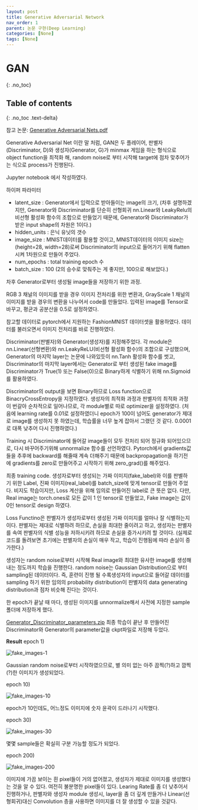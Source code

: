 ```yaml
---
layout: post
title: Generative Adversarial Network
nav_order: 1
parent: 논문 구현(Deep Learning)
categories: [None]
tags: [None]
---
```


# GAN 
{: .no_toc}

## Table of contents
{: .no_toc .text-delta}

참고 논문:
[Generative Adversarial Nets.pdf](https://github.com/KimSungHeon/KimSungHeon.github.io/files/10881126/Generative.Adversarial.Nets.pdf)


Generative Adversarial Net 이란 말 처럼, GAN은 두 플레이어, 판별자(Discriminator, D)와 생성자(Generator, G)가 minmax 게임을 하는 형식으로 object function을 최적화 해, random noise로 부터 시작해 target에 점차 맞추어가는 식으로 process가 진행된다. 

Jupyter notebook 에서 작성하였다.

<script src="https://gist.github.com/KimSungHeon/f660eededd311a3df1b76c9b9b41a6e9.js"></script>

<script src="https://gist.github.com/KimSungHeon/fb978073353ea1365ed914144ccb6b4d.js"></script>

<script src="https://gist.github.com/KimSungHeon/446f9f2b3f4677ca134634a1701d1351.js"></script>
하이퍼 파라미터
  - latent_size : Generator에서 입력으로 받아들이는 image의 크기, (차후 설명하겠지만, Generator와 Discriminator를 단순히 선형회귀 nn.Linear와 LeakyRelu의 비선형 활성화 함수의 조합으로 만들었기 때문에, Generator와 Discriminator가 받은 input shape의 차원은 1이다.)
  - hidden_units : 은닉 유닛의 갯수
  - image_size : MNIST데이터를 활용할 것이고, MNIST데이터의 이미지 size는 (height=28, width=28)로써 Discriminator의 input으로 들어가기 위해 flatten시켜 1차원으로 만들어 주었다.
  - num_epochs : total training epoch 수
  - batch_size : 100 (2의 승수로 맞춰주는 게 좋지만, 100으로 해보았다.)
  
<script src="https://gist.github.com/KimSungHeon/a6081e2ca0d015a8efe0bbe34634418a.js"></script> 
차후 Generator로부터 생성될 image들을 저장하기 위한 과정.

<script src="https://gist.github.com/KimSungHeon/4daee47f3d86b0c8d4270f1d73bb97ca.js"></script>
RGB 3 채널의 이미지를 받을 경우 이미지 전처리를 위한 변환과, GrayScale 1 채널의 이미지를 받을 경우의 변환을 나누어서 code를 만들었다.
입력된 image를 Tensor로 바꾸고, 평균과 공분산을 0.5로 설정하였다.

<script src="https://gist.github.com/KimSungHeon/e5c300f118359b1f96d9c069c97a11ca.js"></script>
참고할 데이터로  pytorch에서 지원하는 FashionMNIST 데이터셋을 활용하였다.
데이터를 불러오면서 이미지 전처리를 바로 진행하였다.

<script src="https://gist.github.com/KimSungHeon/db1222de9902d678931f1307e86deae9.js"></script>
Discriminator(판별자)와 Generator(생성자)를 지정해주었다.
각 module은 nn.Linear(선형변환)와 nn.LeakyReLU(비선형 활성화 함수)의 조합으로 구성했으며, Generator의 마지막 layer는 논문에 나와있듯이 nn.Tanh 활성화 함수를 썻고,
Discriminator의 마지막 layer에서는 Generator로 부터 생성된 fake image를 Discriminator가 True(1) 또는 False(0)으로 Binary하게 식별하기 위해 nn.Sigmoid를 활용하였다.

<script src="https://gist.github.com/KimSungHeon/9b3540fad83b05f7143207c720af9ec9.js"></script>
Discriminator의 output을 보면 Binary하므로 Loss function으로 BinacryCrossEntropy을 지정하였다.
생성자의 최적화 과정과 판별자의 최적화 과정이 번갈아 순차적으로 일어나므로, 각 module별로 따로 optimizer을 설정하였다.
(처음에 learning rate를 0.01로 설정하였더니 epoch가 100이 넘어도 generator가 제대로 image를 생성하지 못 하였는데, 학습률을 너무 높게 잡아서 그랬던 것 같다. 0.0001로 대폭 낮추어 다시 진행하였다.)

<script src="https://gist.github.com/KimSungHeon/09e049a144fed3651d063ef405a5dcc7.js"></script>
Training 시 Discriminator에 들어갈 image들이 모두 전처리 되어 정규화 되어있으므로, 다시 바꾸어주기위해 unnormalize 함수를 선언하였다.
Pytorch에서 gradients값들을 추후에 backward를 해줄때 계속 더해주기 때문에 backpropagation을 하기전에 gradients를 zero로 만들어주고 시작하기 위해 zero_grad()를 해주었다.

<script src="https://gist.github.com/KimSungHeon/38f078781907388082e396d1d2dc894f.js"></script>
최종 training code. 생성자로부터 생성되는 가짜 이미지(fake_label)와 이를 판별하기 위한 Label, 진짜 이미지(real_label)를 batch_size에 맞게 tensor로 만들어 주었다.
비지도 학습이지만, Loss 계산을 위해 임의로 만들어진 label로 큰 뜻은 없다. 다만, Real image는 torch.ones로 모든 값이 1 인 tensor로 만들었고, Fake image는 값이 0인 tensor로 design 하였다.

Loss Functino은 판별자가 생성자로부터 생성된 가짜 이미지를 얼마나 잘 식별하는지 이다. 판별자는 제대로 식별하려 하므로, 손실을 최대한 줄이려고 하고, 생성자는 판별자를 속여 판별자의 식별 성능을 저하시키려 하므로 손실을 증가시키려 할 것이다. (실제로 코드를 돌려보면 초기에는 판별자의 손실이 매우 작고, 학습이 진행됨에 따라 손실이 증가한다.)

생성자는 random noise로부터 시작해 Real image와 최대한 유사한 image를 생성해내는 정도까지 학습을 진행한다. random noise는 Gaussian Distribution으로 부터 sampling된 데이터이다. 즉, 훈련이 진행 될 수록생성자의 input으로 들어갈 데이터를 sampling 하기 위한 임의의 probability distribution이 판별자의 data generating distribution과 점차 비슷해 진다는 것이다.

한 epoch가 끝날 때 마다, 생성된 이미지를 unnormalize해서 사전에 지정한 sample 폴더에 저장하게 했다.

<script src="https://gist.github.com/KimSungHeon/60ca632e059c65a37010e65a3a6745a1.js"></script>

[Generator_Discriminator_parameters.zip](https://github.com/KimSungHeon/KimSungHeon.github.io/files/10881613/Generator_Discriminator_parameters.zip)
최종 학습이 끝난 후 만들어진 Discriminator와 Generator의 parameter값을 ckpt파일로 저장해 두었다.

**Result**
epoch 1)

![fake_images-1](https://user-images.githubusercontent.com/103099516/222711034-80e71556-2ca1-48b2-ae4b-a28d089ed28f.png)

Gaussian random noise로부터 시작하였으므로, 별 의미 없는 아주 끔찍(?)하고 깜찍(?)한 이미지가 생성되었다.



epoch 10)

![fake_images-10](https://user-images.githubusercontent.com/103099516/222711417-205706dd-b3f4-4952-bdaa-6235b93728bc.png)

epoch가 10인데도, 어느정도 이미지에 숫자 윤곽이 드러나기 시작했다.



epoch 30)

![fake_images-30](https://user-images.githubusercontent.com/103099516/222711687-817e87ac-208c-41f1-8868-ed80bb8b23e9.png)

몇몇 sample들은 확실히 구분 가능할 정도가 되었다.



epoch 200)

![fake_images-200](https://user-images.githubusercontent.com/103099516/222711899-4351e46f-3173-4987-bd9b-450ccc4653b7.png)

이미지에 가끔 보이는 흰 pixel들이 거의 없어졌고, 생성자가 제대로 이미지를 생성했다는 것을 알 수 있다. 여전히 불분명한 pixel들이 있다.
Learing Rate를 좀 더 낮추어서 진행하거나, 판별자와 생성자 module 생성시, layer을 좀 더 깊게 만들거나 Linear(선형회귀)대신 Convolution 층을 사용하면 이미지를 더 잘 생성할 수 있을 것같다.



